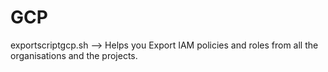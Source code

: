 # GCP

exportscriptgcp.sh --> Helps you Export IAM policies and roles from all the organisations and the projects.
